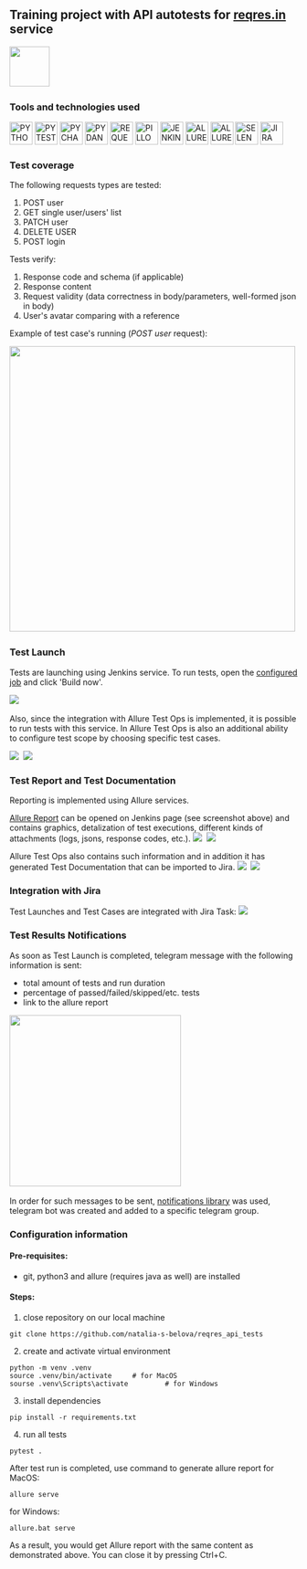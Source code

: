 ## Training project with API autotests for [reqres.in](https://reqres.in/) service

<img src="readme_images/logo_reqres.png" height="70"/>&nbsp;

### Tools and technologies used
<p>
<a href="https://www.python.org/"><img src="readme_images/technologies/python.png" width="40" height="40"  alt="PYTHON"/></a>
<a href="https://docs.pytest.org/en/"><img src="readme_images/technologies/pytest.png" width="40" height="40"  alt="PYTEST"/></a>
<a href="https://www.jetbrains.com/pycharm/"><img src="readme_images/technologies/pycharm.png" width="40" height="40"  alt="PYCHARM"/></a>
<a href="https://docs.pydantic.dev/latest/"><img src="readme_images/technologies/pydantic.png" width="40" height="40"  alt="PYDANTIC"/></a>
<a href="https://pypi.org/project/requests/"><img src="readme_images/technologies/requests.png" width="40" height="40"  alt="REQUESTS"/></a>
<a href="https://pypi.org/project/Pillow/"><img src="readme_images/technologies/pillow.png" width="40" height="40"  alt="PILLOW"/></a>
<a href="https://www.jenkins.io/"><img src="readme_images/technologies/jenkins.png" width="40" height="40"  alt="JENKINS"/></a>
<a href="https://allurereport.org/"><img src="readme_images/technologies/allure_report.png" width="40" height="40"  alt="ALLUREREPORT"/></a>
<a href="https://qameta.io/"><img src="readme_images/technologies/allure_testops.png" width="40" height="40"  alt="ALLURETESTOPS"/></a>
<a href="https://aerokube.com/selenoid/"><img src="readme_images/technologies/selenoid.png" width="40" height="40"  alt="SELENOID"/></a>
<a href="https://www.atlassian.com/software/jira"><img src="readme_images/technologies/jira.png" width="40" height="40"  alt="JIRA"/></a>
</p>

### Test coverage

The following requests types are tested:
1. POST user
2. GET single user/users' list
3. PATCH user
4. DELETE USER
5. POST login

Tests verify:
1. Response code and schema (if applicable)
2. Response content
3. Request validity (data correctness in body/parameters, well-formed json in body)
4. User's avatar comparing with a reference

Example of test case's running (*POST user* request):

<img src="readme_images/reqres_test_example.png" height="500"/>&nbsp;

### Test Launch
Tests are launching using Jenkins service.
To run tests, open the [configured job](https://jenkins.autotests.cloud/job/C06-natalya_s_belova_reqres_API/) and click 'Build now'.

<img src="readme_images/reqres_jenkins_job.png"/>&nbsp;

Also, since the integration with Allure Test Ops is implemented, it is possible to run tests with this service. 
In Allure Test Ops is also an additional ability to configure test scope by choosing specific test cases.

<img src="readme_images/reqres_testops_3.png"/>&nbsp;
<img src="readme_images/reqres_testops_4.png"/>&nbsp;

### Test Report and Test Documentation

Reporting is implemented using Allure services.

[Allure Report](https://jenkins.autotests.cloud/job/C06-natalya_s_belova_reqres_API/allure/) can be opened on Jenkins page (see screenshot above) and contains graphics, detalization of test executions, different kinds of attachments (logs, jsons, response codes, etc.).
<img src="readme_images/reqres_allure_1.png"/>&nbsp;
<img src="readme_images/reqres_allure_2.png"/>&nbsp;

Allure Test Ops also contains such information and in addition it has generated Test Documentation that can be imported to Jira.
<img src="readme_images/reqres_testops_1.png"/>&nbsp;
<img src="readme_images/reqres_testops_2.png"/>&nbsp;

### Integration with Jira

Test Launches and Test Cases are integrated with Jira Task:
<img src="readme_images/reqres_jira.png"/>&nbsp;

### Test Results Notifications
As soon as Test Launch is completed, telegram message with the following information is sent:
* total amount of tests and run duration
* percentage of passed/failed/skipped/etc. tests
* link to the allure report

<img src="readme_images/reqres_telegram.png" height="300"/>&nbsp;

In order for such messages to be sent, [notifications library](https://github.com/qa-guru/allure-notifications) was used, telegram bot was created and added to a specific telegram group.

### Configuration information

#### Pre-requisites:
* git, python3 and allure (requires java as well) are installed

#### Steps:
1. close repository on our local machine
~~~
git clone https://github.com/natalia-s-belova/reqres_api_tests
~~~
2. create and activate virtual environment 
~~~
python -m venv .venv
source .venv/bin/activate     # for MacOS
sourse .venv\Scripts\activate         # for Windows
~~~
3. install dependencies
~~~
pip install -r requirements.txt
~~~
4. run all tests
~~~
pytest .
~~~

After test run is completed, use command to generate allure report for MacOS:
~~~
allure serve
~~~

for Windows:
~~~
allure.bat serve
~~~
As a result, you would get Allure report with the same content as demonstrated above.
You can close it by pressing Ctrl+C.
